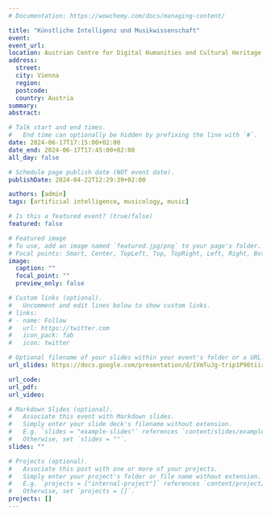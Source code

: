 ```yaml
---
# Documentation: https://wowchemy.com/docs/managing-content/

title: "Künstliche Intelligenz und Musikwissenschaft"
event: 
event_url:
location: Austrian Centre for Digital Humanities and Cultural Heritage (ACDH-CH) 
address:
  street:
  city: Vienna
  region:
  postcode:
  country: Austria
summary:
abstract: 

# Talk start and end times.
#   End time can optionally be hidden by prefixing the line with `#`.
date: 2024-06-17T17:15:00+02:00
date_end: 2024-06-17T17:45:00+02:00
all_day: false

# Schedule page publish date (NOT event date).
publishDate: 2024-04-22T12:29:39+02:00

authors: [admin]
tags: [artificial intelligence, musicology, music]

# Is this a featured event? (true/false)
featured: false

# Featured image
# To use, add an image named `featured.jpg/png` to your page's folder. 
# Focal points: Smart, Center, TopLeft, Top, TopRight, Left, Right, BottomLeft, Bottom, BottomRight.
image:
  caption: ""
  focal_point: ""
  preview_only: false

# Custom links (optional).
#   Uncomment and edit lines below to show custom links.
# links:
# - name: Follow
#   url: https://twitter.com
#   icon_pack: fab
#   icon: twitter

# Optional filename of your slides within your event's folder or a URL.
url_slides: https://docs.google.com/presentation/d/1VmTuJg-trip1P90tiir_7gDEJAALiBeg_t2YRc7g_DQ/edit?usp=sharing

url_code:
url_pdf:
url_video:

# Markdown Slides (optional).
#   Associate this event with Markdown slides.
#   Simply enter your slide deck's filename without extension.
#   E.g. `slides = "example-slides"` references `content/slides/example-slides.md`.
#   Otherwise, set `slides = ""`.
slides: ""

# Projects (optional).
#   Associate this post with one or more of your projects.
#   Simply enter your project's folder or file name without extension.
#   E.g. `projects = ["internal-project"]` references `content/project/deep-learning/index.md`.
#   Otherwise, set `projects = []`.
projects: []
---
```

